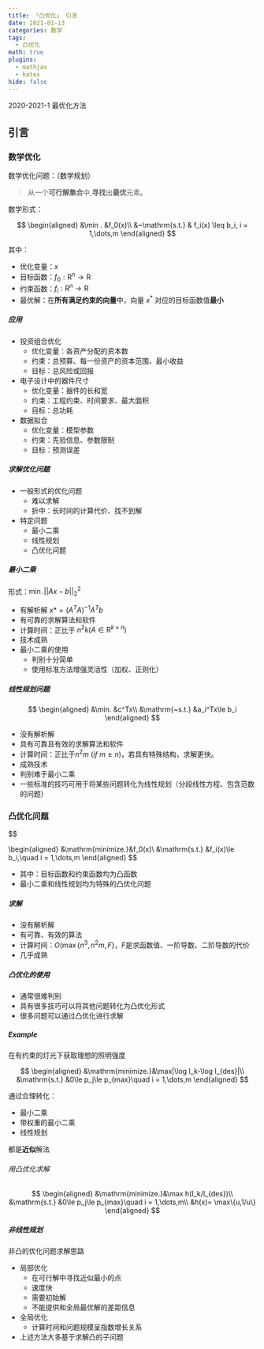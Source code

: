 ```yaml
---
title: 「凸优化」 引言
date: 2021-01-13
categories: 数学
tags:
  - 凸优化
math: true
plugins:
  - mathjax
  - katex
hide: false
---
```



2020-2021-1 最优化方法

<!-- more -->

## 引言

### 数学优化

数学优化问题：（数学规划）

> 从一个**可行解集合**中,**寻找**出**最优**元素。

数学形式：

$$
\begin{aligned}
    &\min . &f_0(x)\\
    &~\mathrm{s.t.} & f_i(x) \leq b_i, i = 1,\dots,m
\end{aligned}
$$

其中：

- 优化变量：$x$
- 目标函数：$f_0:\mathrm{R}^n\rightarrow\mathrm{R}$
- 约束函数：$f_i:\mathrm{R}^n\rightarrow\mathrm{R}$
- 最优解：在**所有满足约束的向量**中，向量 $x^*$ 对应的目标函数值**最小**

##### 应用

- 投资组合优化
  - 优化变量：各资产分配的资本数
  - 约束：总预算、每⼀份资产的资本范围、最⼩收益
  - ⽬标：总风险或回报
- 电⼦设计中的器件尺⼨
  - 优化变量：器件的长和宽
  - 约束：⼯程约束、时间要求、最⼤⾯积
  - ⽬标：总功耗
- 数据拟合
  - 优化变量：模型参数
  - 约束：先验信息、参数限制
  - ⽬标：预测误差

##### 求解优化问题

- 一般形式的优化问题
  - 难以求解
  - 折中：长时间的计算代价、找不到解
- 特定问题
  - 最小二乘
  - 线性规划
  - 凸优化问题

##### 最小二乘

形式：$\displaystyle\min.||Ax-b||_2^2$

- 有解析解 $x* = (A^TA)^{-1}A^Tb$
- 有可靠的求解算法和软件 <!-- TODO -->
- 计算时间：正比于 $n^2k(A\in \mathrm{R}^{k\times n})$
- 技术成熟
- 最⼩⼆乘的使⽤
  - 判别⼗分简单
  - 使⽤标准⽅法增强灵活性（加权、正则化）

##### 线性规划问题

$$
\begin{aligned}
    &\min. &c^Tx\\
    &\mathrm{~s.t.} &a_i^Tx\le b_i
\end{aligned}
$$


- 没有解析解
- 具有可靠且有效的求解算法和软件
- 计算时间：正⽐于$n^2m~(if~m \ge n)$，若具有特殊结构，求解更快。
- 成熟技术
- 判别难于最⼩⼆乘
- ⼀些标准的技巧可⽤于将某些问题转化为线性规划（分段线性⽅程、包含范数的问题）

### 凸优化问题

$$

\begin{aligned}
    &\mathrm{minimize.}&f_0(x)\\
    &\mathrm{s.t.}     &f_i(x)\le b_i,\quad i = 1,\dots,m
\end{aligned}
$$

- 其中：目标函数和约束函数均为凸函数
- 最⼩⼆乘和线性规划均为特殊的凸优化问题

##### 求解

- 没有解析解
- 有可靠、有效的算法
- 计算时间：$O(\max\{n^3, n^2m,F\}$，$F$是求函数值、一阶导数、二阶导数的代价
- 几乎成熟

##### 凸优化的使用

- 通常很难判别
- 具有很多技巧可以将其他问题转化为凸优化形式
- 很多问题可以通过凸优化进⾏求解

##### Example

在有约束的灯光下获取理想的照明强度

$$
\begin{aligned}
    &\mathrm{minimize.}&\max|\log I_k-\log I_{des}|\\
    &\mathrm{s.t.}     &0\le p_j\le p_{max}\quad i = 1,\dots,m
\end{aligned}
$$

通过合理转化：

- 最小二乘
- 带权重的最小二乘
- 线性规划

都是**近似**解法

###### 用凸优化求解

$$
\begin{aligned}
    &\mathrm{minimize.}&\max h(I_k/I_{des})\\
    &\mathrm{s.t.}     &0\le p_j\le p_{max}\quad i = 1,\dots,m\\
    &h(x)= \max\{u,1/u\}
\end{aligned}
$$

##### 非线性规划

⾮凸的优化问题求解思路
- 局部优化
  - 在可⾏解中寻找近似最⼩的点
  - 速度快
  - 需要初始解
  - 不能提供和全局最优解的差距信息
- 全局优化
  - 计算时间和问题规模呈指数增长关系
- 上述⽅法⼤多基于求解凸的⼦问题


